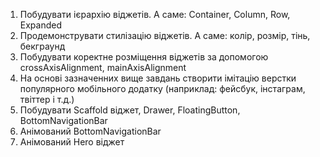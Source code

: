1) Побудувати ієрархію віджетів. А саме: Container, Column, Row, Expanded
2) Продемонструвати стилізацію віджетів. А саме: колір, розмір, тінь, бекграунд
3) Побудувати коректне розміщення віджетів за допомогою crossAxisAlignment, mainAxisAlignment
4) На основі зазначенних вище завдань створити імітацію верстки популярного мобільного додатку
(наприклад: фейсбук, інстаграм, твіттер і т.д.)
5) Побудувати Scaffold віджет, Drawer, FloatingButton, BottomNavigationBar
6) Анімований BottomNavigationBar
7) Анімований Hero віджет